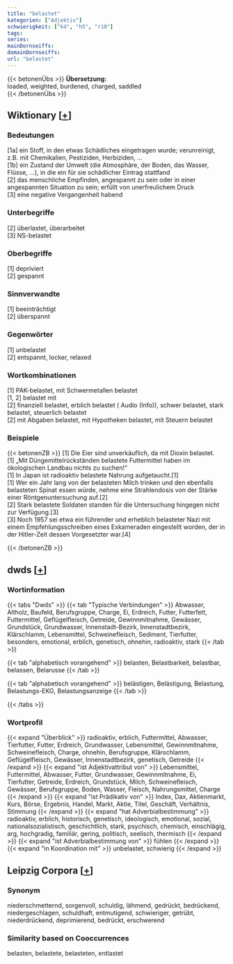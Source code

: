 ```yaml
---
title: "belastet"
kategorien: ["Adjektiv"]
schwierigkeit: ["k4", "h5", "r10"]
tags:
series:
mainDornseiffs:
domainDornseiffs:
url: "belastet"
---
```


{{< betonenÜbs >}}
**Übersetzung:**  
loaded, weighted, burdened, charged, saddled  
{{< /betonenÜbs >}}

## Wiktionary [[+](https://de.wiktionary.org/wiki/belastet)]

### Bedeutungen
[1a] ein Stoff, in den etwas Schädliches eingetragen wurde; verunreinigt, z.B. mit Chemikalien, Pestiziden, Herbiziden, …  
[1b] ein Zustand der Umwelt (die Atmosphäre, der Boden, das Wasser, Flüsse, …), in die ein für sie schädlicher Eintrag stattfand  
[2] das menschliche Empfinden, angespannt zu sein oder in einer angespannten Situation zu sein; erfüllt von unerfreulichem Druck  
[3] eine negative Vergangenheit habend  

### Unterbegriffe
[2] überlastet, überarbeitet  
[3] NS-belastet  

### Oberbegriffe
[1] depriviert  
[2] gespannt  

### Sinnverwandte
[1] beeinträchtigt  
[2] überspannt  

### Gegenwörter
[1] unbelastet  
[2] entspannt, locker, relaxed  

### Wortkombinationen
[1] PAK-belastet, mit Schwermetallen belastet  
[1, 2] belastet mit  
[2] finanziell belastet, erblich belastet ( Audio (Info)), schwer belastet, stark belastet, steuerlich belastet  
[2] mit Abgaben belastet, mit Hypotheken belastet, mit Steuern belastet  

### Beispiele
{{< betonenZB >}}
[1] Die Eier sind unverkäuflich, da mit Dioxin belastet.  
[1] „Mit Düngemittelrückständen belastete Futtermittel haben im ökologischen Landbau nichts zu suchen!“  
[1] In Japan ist radioaktiv belastete Nahrung aufgetaucht.[1]  
[1] Wer ein Jahr lang von der belasteten Milch trinken und den ebenfalls belasteten Spinat essen würde, nehme eine Strahlendosis von der Stärke einer Röntgenuntersuchung auf.[2]  
[2] Stark belastete Soldaten standen für die Untersuchung hingegen nicht zur Verfügung.[3]  
[3] Noch 1957 sei etwa ein führender und erheblich belasteter Nazi mit einem Empfehlungsschreiben eines Exkameraden eingestellt worden, der in der Hitler-Zeit dessen Vorgesetzter war.[4]  

{{< /betonenZB >}}


## dwds [[+](https://www.dwds.de/wb/belastet)]

### Wortinformation
{{< tabs "Dwds" >}}
{{< tab "Typische Verbindungen" >}}
Abwasser, Altholz, Baufeld, Berufsgruppe, Charge, Ei, Erdreich, Futter, Futterfett, Futtermittel, Geflügelfleisch, Getreide, Gewinnmitnahme, Gewässer, Grundstück, Grundwasser, Innenstadt-Bezirk, Innenstadtbezirk, Klärschlamm, Lebensmittel, Schweinefleisch, Sediment, Tierfutter, besonders, emotional, erblich, genetisch, ohnehin, radioaktiv, stark
{{< /tab >}}

{{< tab "alphabetisch vorangehend" >}}
belasten, Belastbarkeit, belastbar, belassen, Belarusse
{{< /tab >}}

{{< tab "alphabetisch vorangehend" >}}
belästigen, Belästigung, Belastung, Belastungs-EKG, Belastungsanzeige
{{< /tab >}}

{{< /tabs >}}

### Wortprofil
{{< expand "Überblick" >}} radioaktiv, erblich, Futtermittel, Abwasser, Tierfutter, Futter, Erdreich, Grundwasser, Lebensmittel, Gewinnmitnahme, Schweinefleisch, Charge, ohnehin, Berufsgruppe, Klärschlamm, Geflügelfleisch, Gewässer, Innenstadtbezirk, genetisch, Getreide {{< /expand >}}
{{< expand "ist Adjektivattribut von" >}} Lebensmittel, Futtermittel, Abwasser, Futter, Grundwasser, Gewinnmitnahme, Ei, Tierfutter, Getreide, Erdreich, Grundstück, Milch, Schweinefleisch, Gewässer, Berufsgruppe, Boden, Wasser, Fleisch, Nahrungsmittel, Charge {{< /expand >}}
{{< expand "ist Prädikativ von" >}} Index, Dax, Aktienmarkt, Kurs, Börse, Ergebnis, Handel, Markt, Aktie, Titel, Geschäft, Verhältnis, Stimmung {{< /expand >}}
{{< expand "hat Adverbialbestimmung" >}} radioaktiv, erblich, historisch, genetisch, ideologisch, emotional, sozial, nationalsozialistisch, geschichtlich, stark, psychisch, chemisch, einschlägig, arg, hochgradig, familiär, gering, politisch, seelisch, thermisch {{< /expand >}}
{{< expand "ist Adverbialbestimmung von" >}} fühlen {{< /expand >}}
{{< expand "in Koordination mit" >}} unbelastet, schwierig {{< /expand >}}

## Leipzig Corpora [[+](https://corpora.uni-leipzig.de/en/res?word=belastet&corpusId=deu_newscrawl-public_2018)]


### Synonym
niederschmetternd, sorgenvoll, schuldig, lähmend, gedrückt, bedrückend, niedergeschlagen, schuldhaft, entmutigend, schwieriger, getrübt, niederdrückend, deprimierend, bedrückt, erschwerend


### Similarity based on Cooccurrences
belasten, belastete, belasteten, entlastet

